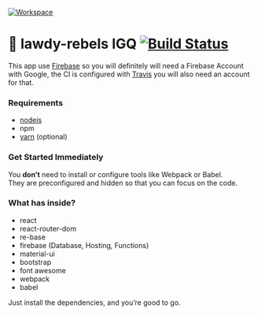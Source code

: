 [![Workspace](https://codenvy.io/factory/resources/codenvy-contribute.svg)](https://codenvy.io/f?id=factorylfp5x815zvjt4r3g)
# :imp: lawdy-rebels IGQ [![Build Status](https://travis-ci.org/ImaMonsta/lawdy-rebels.svg?branch=master)](https://travis-ci.org/ImaMonsta/lawdy-rebels)
This app use [Firebase](https://firebase.google.com/) so you will definitely will need a Firebase Account with Google, the CI is configured with [Travis](https://travis-ci.org) you will also need an account for that.

### Requirements
- [nodejs](https://nodejs.org)
- npm
- [yarn](https://yarnpkg.com) (optional)

### Get Started Immediately

You **don’t** need to install or configure tools like Webpack or Babel.<br>
They are preconfigured and hidden so that you can focus on the code.

### What has inside?
- react
- react-router-dom
- re-base
- firebase (Database, Hosting, Functions)
- material-ui
- bootstrap
- font awesome
- webpack
- babel

Just install the dependencies, and you’re good to go.
